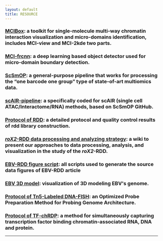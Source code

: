 ```yaml
---
layout: default
title: RESOURCE
---
```


### [MCIBox](https://github.com/ZhengmzLab/MCIBox): a toolkit for single-molecule multi-way chromatin interaction visualization and micro-domains identification, includes MCI-view and MCI-2kde two parts.

### [MCI-frcnn](https://github.com/ZhengmzLab/MCI-frcnn): a deep learning based object detector used for micro-domain boundary detection.


### [ScSmOP](https://github.com/ZhengmzLab/ScSmOP): a general-purpose pipeline that works for processing the “one barcode one group” type of state-of-art multiomics data.


### [scAIR-pipeline](https://github.com/ZhengmzLab/scAIR-pipeline): a specifically coded for scAIR (single cell ATAC/Interactome/RNA) methods, based on ScSmOP GitHub.


### [Protocol of RDD](https://github.com/ZhengmzLab/roX2-RDD-Data-Analysis-Strategy/blob/main/roX2-RDD-protocol.pdf): a detailed protocol and quality control results of rdd library construction.

### [*roX2*-RDD data processing and analyzing strategy](https://github.com/ZhengmzLab/roX2-RDD-Data-Analysis-Strategy/wiki): a wiki to present our approaches to data processing, analysis, and visualization in the study of the *roX2*-RDD.

### [EBV-RDD figure script](https://zenodo.org/records/15148204): all scripts used to generate the source data figures of EBV-RDD article

### [EBV 3D model](https://3dgenome.shinyapps.io/EBV3DMODEL_HSA): visualization of 3D modeling EBV's genome.


### [Protocol of Tn5-Labeled DNA-FISH](https://www.mdpi.com/1422-0067/26/5/2224): an Optimized Probe Preparation Method for Probing Genome Architecture.

### [Protocol of TF-chRDP](https://www.frontiersin.org/journals/cell-and-developmental-biology/articles/10.3389/fcell.2025.1561540/full): a method for simultaneously capturing transcription factor binding chromatin-associated RNA, DNA and protein.

---
